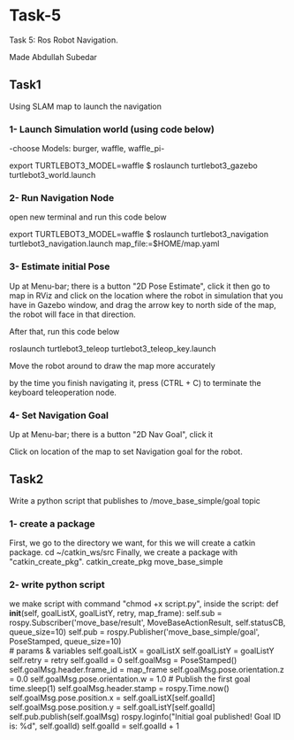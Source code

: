 # Task-5
Task 5: Ros Robot Navigation.

Made Abdullah Subedar

## Task1
Using SLAM map to launch the navigation

### 1- Launch Simulation world (using code below)

-choose Models: burger, waffle, waffle_pi-

export TURTLEBOT3_MODEL=waffle
$ roslaunch turtlebot3_gazebo turtlebot3_world.launch


### 2- Run Navigation Node

open new terminal and run this code below

export TURTLEBOT3_MODEL=waffle
$ roslaunch turtlebot3_navigation turtlebot3_navigation.launch map_file:=$HOME/map.yaml


### 3- Estimate initial Pose

Up at Menu-bar; there is a button "2D Pose Estimate", click it
then go to map in RViz and click on the location where the robot in simulation that you have in Gazebo window,
and drag the arrow key to north side of the map, the robot will face in that direction.

After that, run this code below

roslaunch turtlebot3_teleop turtlebot3_teleop_key.launch

Move the robot around to draw the map more accurately

by the time you finish navigating it, press (CTRL + C) to terminate the keyboard teleoperation node.


### 4- Set Navigation Goal

Up at Menu-bar; there is a button "2D Nav Goal", click it

Click on location of the map to set Navigation goal for the robot.


## Task2
Write a python script that publishes to /move_base_simple/goal topic

### 1- create a package
First, we go to the directory we want, for this we will create a catkin package.
cd ~/catkin_ws/src
Finally, we create a package with "catkin_create_pkg".
catkin_create_pkg move_base_simple


### 2- write python script
we make script with command "chmod +x script.py", inside the script:
def __init__(self, goalListX, goalListY, retry, map_frame):
        self.sub = rospy.Subscriber('move_base/result', MoveBaseActionResult, self.statusCB, queue_size=10)
        self.pub = rospy.Publisher('move_base_simple/goal', PoseStamped, queue_size=10)   
        # params & variables
        self.goalListX = goalListX
        self.goalListY = goalListY
        self.retry = retry
        self.goalId = 0
        self.goalMsg = PoseStamped()
        self.goalMsg.header.frame_id = map_frame
        self.goalMsg.pose.orientation.z = 0.0
        self.goalMsg.pose.orientation.w = 1.0
        # Publish the first goal
        time.sleep(1)
        self.goalMsg.header.stamp = rospy.Time.now()
        self.goalMsg.pose.position.x = self.goalListX[self.goalId]
        self.goalMsg.pose.position.y = self.goalListY[self.goalId]
        self.pub.publish(self.goalMsg) 
        rospy.loginfo("Initial goal published! Goal ID is: %d", self.goalId) 
        self.goalId = self.goalId + 1 
